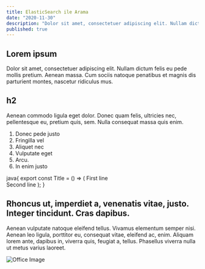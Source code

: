 ```yaml
---
title: ElasticSearch ile Arama
date: "2020-11-30"
description: "Dolor sit amet, consectetuer adipiscing elit. Nullam dictum felis eu pede mollis pretium. Aenean massa. Cum sociis natoque penatibus et magnis dis parturient montes, nascetur ridiculus mus."
published: true
---
```


## Lorem ipsum

Dolor sit amet, consectetuer adipiscing elit. Nullam dictum felis eu pede mollis pretium. Aenean massa. Cum sociis natoque penatibus et magnis dis parturient montes, nascetur ridiculus mus.

## h2

Aenean commodo ligula eget dolor. Donec quam felis, ultricies nec, pellentesque eu, pretium quis, sem. Nulla consequat massa quis enim.

1. Donec pede justo
2. Fringilla vel
3. Aliquet nec
4. Vulputate eget
5. Arcu.
6. In enim justo

java{
export const Title = () => (
  <span>
    First line <br /> Second line
  </span>
);
}


## Rhoncus ut, imperdiet a, venenatis vitae, justo. Integer tincidunt. Cras dapibus.

Aenean vulputate natoque eleifend tellus. Vivamus elementum semper nisi. Aenean leo ligula, porttitor eu, consequat vitae, eleifend ac, enim. Aliquam lorem ante, dapibus in, viverra quis, feugiat a, tellus. Phasellus viverra nulla ut metus varius laoreet.

![Office Image](./office.jpg)
